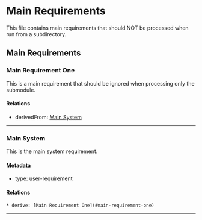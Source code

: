 # Main Requirements

This file contains main requirements that should NOT be processed when run from a subdirectory.

## Main Requirements

### Main Requirement One

This is a main requirement that should be ignored when processing only the submodule.

#### Relations
  * derivedFrom: [Main System](#main-system)

---

### Main System

This is the main system requirement.

#### Metadata
  * type: user-requirement

#### Relations
    * derive: [Main Requirement One](#main-requirement-one)

---